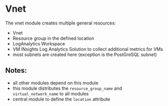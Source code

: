 # Vnet

The vnet module creates multiple general resources:

- Vnet
- Resource group in the defined location
- LogAnalytics Workspace 
- VM INsights Log Analytics Solution to collect additional metrics for VMs
- most subnets are created here (exception is the PostGreSQL subnet)

## Notes:

- all other modules depend on this module
- this module distributes the `resource_group_name` and `virtual_network_name` to all modules 
- central module to define the `location` attribute